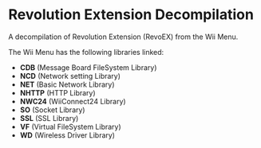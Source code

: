 Revolution Extension Decompilation
==================================
A decompilation of Revolution Extension (RevoEX) from the Wii Menu.  

The Wii Menu has the following libraries linked:
* **CDB** (Message Board FileSystem Library)
* **NCD** (Network setting Library)
* **NET** (Basic Network Library)
* **NHTTP** (HTTP Library)
* **NWC24** (WiiConnect24 Library)
* **SO** (Socket Library)
* **SSL** (SSL Library)
* **VF** (Virtual FileSystem Library)
* **WD** (Wireless Driver Library)


